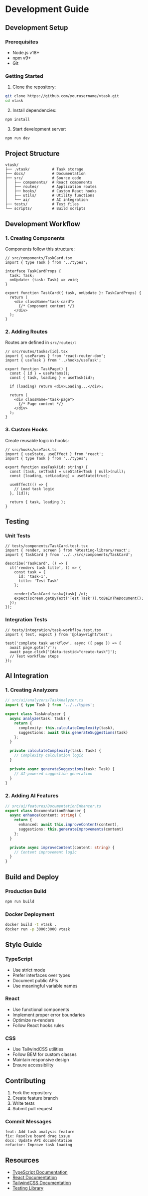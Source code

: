 # Development Guide

## Development Setup

### Prerequisites
- Node.js v18+
- npm v9+
- Git

### Getting Started
1. Clone the repository:
```bash
git clone https://github.com/yourusername/vtask.git
cd vtask
```

2. Install dependencies:
```bash
npm install
```

3. Start development server:
```bash
npm run dev
```

## Project Structure

```
vtask/
├── .vtask/          # Task storage
├── docs/            # Documentation
├── src/             # Source code
│   ├── components/  # React components
│   ├── routes/      # Application routes
│   ├── hooks/       # Custom React hooks
│   ├── utils/       # Utility functions
│   └── ai/          # AI integration
├── tests/           # Test files
└── scripts/         # Build scripts
```

## Development Workflow

### 1. Creating Components

Components follow this structure:
```tsx
// src/components/TaskCard.tsx
import { type Task } from '../types';

interface TaskCardProps {
  task: Task;
  onUpdate: (task: Task) => void;
}

export function TaskCard({ task, onUpdate }: TaskCardProps) {
  return (
    <div className="task-card">
      {/* Component content */}
    </div>
  );
}
```

### 2. Adding Routes

Routes are defined in `src/routes/`:
```tsx
// src/routes/tasks/[id].tsx
import { useParams } from 'react-router-dom';
import { useTask } from '../hooks/useTask';

export function TaskPage() {
  const { id } = useParams();
  const { task, loading } = useTask(id);

  if (loading) return <div>Loading...</div>;
  
  return (
    <div className="task-page">
      {/* Page content */}
    </div>
  );
}
```

### 3. Custom Hooks

Create reusable logic in hooks:
```tsx
// src/hooks/useTask.ts
import { useState, useEffect } from 'react';
import { type Task } from '../types';

export function useTask(id: string) {
  const [task, setTask] = useState<Task | null>(null);
  const [loading, setLoading] = useState(true);

  useEffect(() => {
    // Load task logic
  }, [id]);

  return { task, loading };
}
```

## Testing

### Unit Tests

```tsx
// tests/components/TaskCard.test.tsx
import { render, screen } from '@testing-library/react';
import { TaskCard } from '../../src/components/TaskCard';

describe('TaskCard', () => {
  it('renders task title', () => {
    const task = {
      id: 'task-1',
      title: 'Test Task'
    };

    render(<TaskCard task={task} />);
    expect(screen.getByText('Test Task')).toBeInTheDocument();
  });
});
```

### Integration Tests

```tsx
// tests/integration/task-workflow.test.tsx
import { test, expect } from '@playwright/test';

test('complete task workflow', async ({ page }) => {
  await page.goto('/');
  await page.click('[data-testid="create-task"]');
  // Test workflow steps
});
```

## AI Integration

### 1. Creating Analyzers

```typescript
// src/ai/analyzers/TaskAnalyzer.ts
import { type Task } from '../../types';

export class TaskAnalyzer {
  async analyze(task: Task) {
    return {
      complexity: this.calculateComplexity(task),
      suggestions: await this.generateSuggestions(task)
    };
  }

  private calculateComplexity(task: Task) {
    // Complexity calculation logic
  }

  private async generateSuggestions(task: Task) {
    // AI-powered suggestion generation
  }
}
```

### 2. Adding AI Features

```typescript
// src/ai/features/DocumentationEnhancer.ts
export class DocumentationEnhancer {
  async enhance(content: string) {
    return {
      enhanced: await this.improveContent(content),
      suggestions: this.generateImprovements(content)
    };
  }

  private async improveContent(content: string) {
    // Content improvement logic
  }
}
```

## Build and Deploy

### Production Build
```bash
npm run build
```

### Docker Deployment
```bash
docker build -t vtask .
docker run -p 3000:3000 vtask
```

## Style Guide

### TypeScript
- Use strict mode
- Prefer interfaces over types
- Document public APIs
- Use meaningful variable names

### React
- Use functional components
- Implement proper error boundaries
- Optimize re-renders
- Follow React hooks rules

### CSS
- Use TailwindCSS utilities
- Follow BEM for custom classes
- Maintain responsive design
- Ensure accessibility

## Contributing

1. Fork the repository
2. Create feature branch
3. Write tests
4. Submit pull request

### Commit Messages
```
feat: Add task analysis feature
fix: Resolve board drag issue
docs: Update API documentation
refactor: Improve task loading
```

## Resources

- [TypeScript Documentation](https://www.typescriptlang.org/docs)
- [React Documentation](https://reactjs.org/docs)
- [TailwindCSS Documentation](https://tailwindcss.com/docs)
- [Testing Library](https://testing-library.com/docs) 